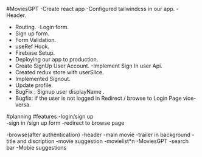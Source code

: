 #MoviesGPT
-Create react app
-Configured tailwindcss in our app.
-Header.
- Routing.
-Login form.
- Sign up form.
- Form Validation.
- useRef Hook.
- Firebase Setup.
- Deploying our app to production.
- Create SignUp User Account.
-Implement Sign In user Api.
- Created redux store with userSlice.
- Implemented Signout.
- Update profile.
- BugFix : Signup user displayName .
- Bugfix: if the user is not logged in Redirect / browse to Login Page vice-versa.



#planning
#features
-login/sign up  
  -sign in /sign up form
  -redirect to browse page

-browse(after authentication)
  -header
  -main movie
    -trailer in background
    -title and discription
    -movie suggestion
      -movielist*n
-MoviesGPT
 -search bar
 -Mobie suggestions     
